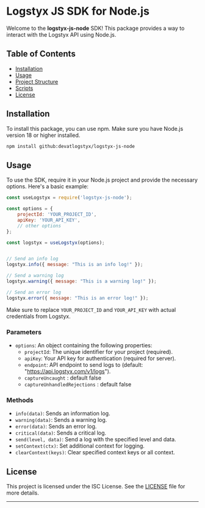 # Logstyx JS SDK for Node.js

Welcome to the **logstyx-js-node** SDK! This package provides a way to interact with the Logstyx API using Node.js.

## Table of Contents
- [Installation](#installation)
- [Usage](#usage)
- [Project Structure](#project-structure)
- [Scripts](#scripts)
- [License](#license)

## Installation

To install this package, you can use npm. Make sure you have Node.js version 18 or higher installed.

```bash
npm install github:devatlogstyx/logstyx-js-node
```

## Usage

To use the SDK, require it in your Node.js project and provide the necessary options. Here's a basic example:

```javascript
const useLogstyx = require('logstyx-js-node');

const options = {
    projectId: 'YOUR_PROJECT_ID',
    apiKey: 'YOUR_API_KEY',
    // other options
};

const logstyx = useLogstyx(options);


// Send an info log
logstyx.info({ message: "This is an info log!" });

// Send a warning log
logstyx.warning({ message: "This is a warning log!" });

// Send an error log
logstyx.error({ message: "This is an error log!" });

```

Make sure to replace `YOUR_PROJECT_ID` and `YOUR_API_KEY` with actual credentials from Logstyx.

### Parameters

- `options`: An object containing the following properties:
  - `projectId`: The unique identifier for your project (required).
  - `apiKey`: Your API key for authentication (required for server).
  - `endpoint`: API endpoint to send logs to (default: "https://api.logstyx.com/v1/logs").
  - `captureUncaught` : default false
  - `captureUnhandledRejections` : default false

### Methods

- `info(data)`: Sends an information log.
- `warning(data)`: Sends a warning log.
- `error(data)`: Sends an error log.
- `critical(data)`: Sends a critical log.
- `send(level, data)`: Send a log with the specified level and data.
- `setContext(ctx)`: Set additional context for logging.
- `clearContext(keys)`: Clear specified context keys or all context.

## License

This project is licensed under the ISC License. See the [LICENSE](LICENSE) file for more details.

---
